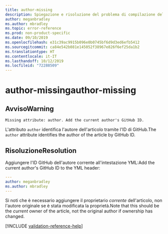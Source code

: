 ```yaml
---
title: author-missing
description: Spiegazione e risoluzione del problema di compilazione della documentazione author-missing.
author: meganbradley
ms.author: mbradley
ms.topic: error-reference
ms.prod: non-product-specific
ms.date: 09/10/2019
ms.openlocfilehash: e31c39ac9915b096e0b0745bf6d9d3ed6efb5412
ms.sourcegitcommit: ca84e542b081e145052f38967e826f6ef25da1b2
ms.translationtype: HT
ms.contentlocale: it-IT
ms.lasthandoff: 10/12/2019
ms.locfileid: "72288509"
---
```

# <a name="author-missing"></a><span data-ttu-id="d2c35-103">author-missing</span><span class="sxs-lookup"><span data-stu-id="d2c35-103">author-missing</span></span>

## <a name="warning"></a><span data-ttu-id="d2c35-104">Avviso</span><span class="sxs-lookup"><span data-stu-id="d2c35-104">Warning</span></span>

`Missing attribute: author. Add the current author's GitHub ID.`

<span data-ttu-id="d2c35-105">L'attributo `author` identifica l'autore dell'articolo tramite l'ID di GitHub.</span><span class="sxs-lookup"><span data-stu-id="d2c35-105">The `author` attribute identifies the author of the article by GitHub ID.</span></span> 

## <a name="resolution"></a><span data-ttu-id="d2c35-106">Risoluzione</span><span class="sxs-lookup"><span data-stu-id="d2c35-106">Resolution</span></span>

<span data-ttu-id="d2c35-107">Aggiungere l'ID GitHub dell'autore corrente all'intestazione YML:</span><span class="sxs-lookup"><span data-stu-id="d2c35-107">Add the current author's GitHub ID to the YML header:</span></span>

```yml
---
author: meganbradley
ms.author: mbradley
---
```

<span data-ttu-id="d2c35-108">Si noti che è necessario aggiungere il proprietario *corrente* dell'articolo, non l'autore originale se è stata modificata la proprietà.</span><span class="sxs-lookup"><span data-stu-id="d2c35-108">Note that this should be the *current* owner of the article, not the original author if ownership has changed.</span></span>

<!--make sure to add this file to your includes folder and verify the path-->
[!INCLUDE [validation-reference-help](includes/validation-reference-help.md)]
